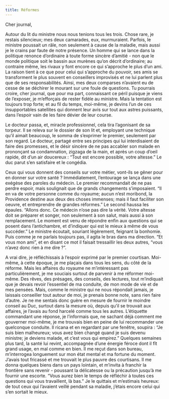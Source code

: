 ```yaml
---
title: Réformes
---
```

Cher journal,


Autour du lit du ministre nous nous tenions tous les trois. Chose rare, je restais silencieux; mes deux camarades, eux, murmuraient. Parfois, le ministre poussait un râle, non seulement à cause de la maladie, mais aussi je le crains par faute de notre présence. Un homme qui se lance dans la politique renonce d’ordinaire à toute forme sincère d’amitié - non que le monde politique soit le bassin aux murènes qu’on décrit d’ordinaire; au contraire même, les rivaux y font encore ce qui s’approche le plus d’un ami. La raison tient à ce que pour celui qui s’approche du pouvoir, ses amis se transforment le plus souvent en conseillers improvisés et ne lui parlent plus que de ses responsabilités. Ainsi, mes deux comparses n’avaient eu de cesse de se déchirer le mourant sur une foule de questions. Tu pourrais croire, cher journal, que pour ma part, connaissant ce péril puisque je viens de l’exposer, je m’efforçais de rester fidèle au ministre. Mais la tentation est toujours trop forte; et au fil du temps, moi-même, je devins l’un de ces insupportables satellites qui donnent leur avis sur tout aux astres puissants, dans l’espoir vain de les faire dévier de leur course.

Le docteur passa, et, miracle professionnel, cela tira l’agonisant de sa torpeur. Il se releva sur le dossier de son lit et, employant une technique qu’il aimait beaucoup, le somma de s’exprimer le premier, seulement par son regard. Le docteur, partagé entre ses principes qui lui interdisaient de faire des promesses, et le désir sincère de ne pas accabler son malade en prononçant sa condamnation, zigzaga de la main, et après un coup d’oeil rapide, dit d’un air doucereux : “Tout est encore possible, votre altesse.” Le duc parut s’en satisfaire et le congédia.

Ceux qui vous donnent des conseils sur votre métier, vont-ils se gêner pour en donner sur votre santé ? Immédiatement, l’entourage se lança dans une exégèse des paroles du médecin. Le premier recommandait de ne pas perdre espoir, mais soulignait que de grands changements s’imposaient. “Il en va de votre personne comme du royaume; aucun n’est moribond, la Providence destine aux deux des choses immenses; mais il faut faciliter son oeuvre, et entreprendre de grandes réformes.” Le second haussa les épaules. “Allons donc. Ce médecin n’ose pas dire la vérité. Votre altesse doit se préparer et songer, non seulement à son salut, mais aussi à son remplacement. Le moment est venu de répondre enfin aux questions qui se posent dans l’antichambre, et d’indiquer qui est le mieux à même de vous succéder.” Le ministre écoutait, souriant légèrement, feignant la bonhomie. Puis comme je ne parlais toujours pas, il agita le bras dans ma direction. “Et vous mon ami”, et en disant ce mot il faisait tressaillir les deux autres, “vous n’avez donc rien à me dire ?”.

A vrai dire, je réfléchissais à l’espoir exprimé par le premier courtisan. Moi-même, à cette époque, je me plaçais dans tous les sens, du côté de la réforme. Mais les affaires du royaume ne m’intéressant pas particulièrement, je me souciais surtout de parvenir à me réformer moi-même. Des rêves, des présages, des conseils, des lectures, tout m’indiquait que je devais revoir l’essentiel de ma conduite, de mon mode de vie et de mes pensées. Mais, comme le ministre qui ne nous répondait jamais, je laissais conseiller tout autour de moi, je prenais bonne note, sans rien faire d’autre. Je ne me sentais donc guère en mesure de fournir le moindre conseil au Duc, surtout dans la mesure où, depuis qu’il se trouvait aux affaires, je l’avais au fond harcelé comme tous les autres. L’étiquette commandant une réponse, je l’informais que, ne sachant déjà comment me gouverner moi-même, je me trouvais bien en peine de lui recommander une quelconque conduite. Il ricana et en regardant par une fenêtre, soupira : “Je suis bien malheureux; vous avez bien changé quand je suis devenu ministre; je deviens malade, et c’est vous qui empirez.” Quelques semaines plus tard, la santé lui revint, accompagnée d’une énergie féroce dont il fît grand usage, en mal comme en bien.  Il me reçut dans son bureau, m’interrogea longuement sur mon état mental et ma fortune du moment. J’avais tout fricassé et me trouvait le plus pauvre des courtisans. Il me donna quelques biens dans un pays lointain, et m’invita à franchir la frontière sans revenir - poussant la délicatesse ou la précaution jusqu’à me fournir une escorte. “Vous aurez bien le temps de réfléchir à toutes ces questions qui vous travaillent, là bas.” Je le quittais et m’estimais heureux: de tout ceux qui l’avaient veillé pendant sa maladie, j’étais encore celui qui s’en sortait le mieux.
